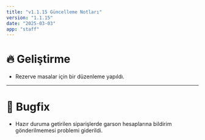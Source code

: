 ```yaml
---
title: "v1.1.15 Güncelleme Notları"
version: "1.1.15"
date: "2025-03-03"
app: "staff"
---
```

# 🔥 Geliştirme
- Rezerve masalar için bir düzenleme yapıldı.

---

# 🐛 Bugfix
- Hazır duruma getirilen siparişlerde garson hesaplarına bildirim gönderilmemesi problemi giderildi.

